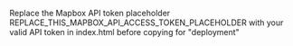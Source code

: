 Replace the Mapbox API token placeholder REPLACE_THIS_MAPBOX_API_ACCESS_TOKEN_PLACEHOLDER with your valid API token in index.html before copying for "deployment"

